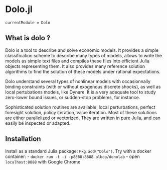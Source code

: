 # Dolo.jl

```@meta
currentModule = Dolo
```

## What is dolo ?

Dolo is a tool to describe and solve economic models. It provides a simple classification scheme to describe many types of models, allows to write the models as simple text files and compiles these files into efficient Julia objects representing them. It also provides many reference solution algorithms to find the solution of these models under rational expectations.

Dolo understand several types of nonlinear models with occasionnally binding constraints (with or without exogenous discrete shocks), as well as local pertubations models, like Dynare. It is a very adequate tool to study zero-lower bound issues, or sudden-stop problems, for instance.

Sophisticated solution routines are available: local perturbations, perfect foresight solution, policy iteration, value iteration. Most of these solutions are either parallelized or vectorized. They are written in pure Julia, and can easily be inspected or adapted.


## Installation

Install as a standard Julia package: `Pkg.add("Dolo")`.
Try with a docker container:
    - `docker run -t -i -p8888:8888 albop/donolab`
    - open `localhost:8888` with Google Chrome

